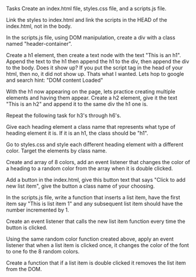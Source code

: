 Tasks
Create an index.html file, styles.css file, and a scripts.js file.

Link the styles to index.html and link the scripts in the HEAD of the index.html, not in the body.

In the scripts.js file, using DOM manipulation, create a div with a class named "header-container".

Create a h1 element, then create a text node with the text "This is an h1". Append the text to the h1 then append the h1 to the div, then append the div to the body. Does it show up? If you put the script tag in the head of your html, then no, it did not show up. Thats what I wanted. Lets hop to google and search hint: "DOM content Loaded"

With the h1 now appearing on the page, lets practice creating multiple elements and having them appear. Create a h2 element, give it the text "This is an h2" and append it to the same div the h1 one is.

Repeat the following task for h3's through h6's.

Give each heading element a class name that represents what type of heading element it is. If it is an h1, the class should be "h1".

Go to styles.css and style each different heading element with a different color. Target the elements by class name.

Create and array of 8 colors, add an event listener that changes the color of a heading to a random color from the array when it is double clicked.

Add a button in the index.html, give this button text that says "Click to add new list item", give the button a class name of your choosing.

In the scripts.js file, write a function that inserts a list item, have the first item say "This is list item 1" and any subsequent list item should have the number incremented by 1.

Create an event listener that calls the new list item function every time the button is clicked.

Using the same random color function created above, apply an event listener that when a list item is clicked once, it changes the color of the font to one fo the 8 random colors.

Create a function that if a list item is double clicked it removes the list item from the DOM.